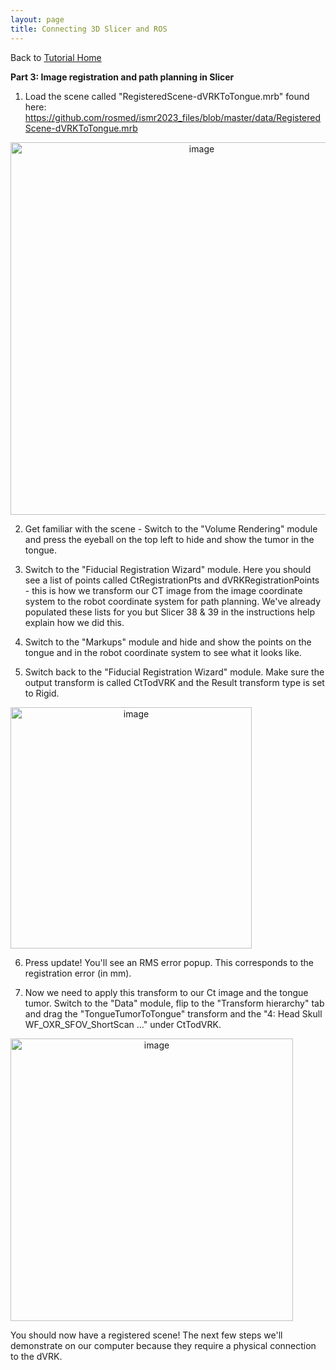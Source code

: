 ```yaml
---
layout: page
title: Connecting 3D Slicer and ROS
---
```


Back to [Tutorial Home](/ismr2023/)

**Part 3: Image registration and path planning in Slicer**

1. Load the scene called "RegisteredScene-dVRKToTongue.mrb" found here: https://github.com/rosmed/ismr2023_files/blob/master/data/RegisteredScene-dVRKToTongue.mrb

<img width="596" alt="image" style="text-align:center" src="https://user-images.githubusercontent.com/36430552/232954693-d4582dff-ed22-434d-a3fa-032549557a95.png">


2. Get familiar with the scene - Switch to the "Volume Rendering" module and press the eyeball on the top left to hide and show the tumor in the tongue. 

3. Switch to the "Fiducial Registration Wizard" module. Here you should see a list of points called CtRegistrationPts and dVRKRegistrationPoints - this is how we transform our CT image from the image coordinate system to the robot coordinate system for path planning. We've already populated these lists for you but Slicer 38 & 39 in the instructions help explain how we did this.

4. Switch to the "Markups" module and hide and show the points on the tongue and in the robot coordinate system to see what it looks like. 

5. Switch back to the "Fiducial Registration Wizard" module. Make sure the output transform is called CtTodVRK and the Result transform type is set to Rigid.

<img width="386" alt="image" style="text-align:center" src="https://user-images.githubusercontent.com/36430552/232952919-2878cf2a-0c07-413d-b055-87f66f7ed24b.png">


6. Press update! You'll see an RMS error popup. This corresponds to the registration error (in mm).

7. Now we need to apply this transform to our Ct image and the tongue tumor. Switch to the "Data" module, flip to the "Transform hierarchy" tab and drag the "TongueTumorToTongue" transform and the "4: Head Skull WF_OXR_SFOV_ShortScan ..." under CtTodVRK. 

<img width="452" alt="image" style="text-align:center" src="https://user-images.githubusercontent.com/36430552/232955251-75cd293f-1d30-4c67-accd-83b2ff6b5a6d.png">


You should now have a registered scene! The next few steps we'll demonstrate on our computer because they require a physical connection to the dVRK. 



